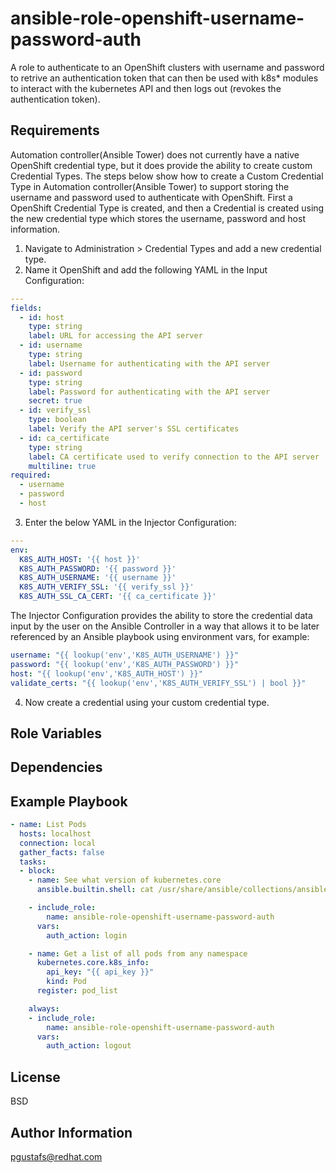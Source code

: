 ansible-role-openshift-username-password-auth
=============================================

A role to authenticate to an OpenShift clusters with username and password to retrive an authentication token that can then be used with k8s* modules to interact with the kubernetes API and then logs out (revokes the authentication token).

Requirements
------------

Automation controller(Ansible Tower) does not currently have a native OpenShift credential type, but it does provide the ability to create custom Credential Types. The steps below show how to create a Custom Credential Type in Automation controller(Ansible Tower) to support storing the username and password used to authenticate with OpenShift. First a OpenShift Credential Type is created, and then a Credential is created using the new credential type which stores the username, password and host information.

1. Navigate to Administration > Credential Types and add a new credential type.
2. Name it OpenShift and add the following YAML in the Input Configuration:

```yaml
---
fields:
  - id: host
    type: string
    label: URL for accessing the API server
  - id: username
    type: string
    label: Username for authenticating with the API server
  - id: password
    type: string
    label: Password for authenticating with the API server
    secret: true
  - id: verify_ssl
    type: boolean
    label: Verify the API server's SSL certificates
  - id: ca_certificate
    type: string
    label: CA certificate used to verify connection to the API server
    multiline: true
required:
  - username
  - password
  - host
```

3. Enter the below YAML in the Injector Configuration:

```yaml
---
env:
  K8S_AUTH_HOST: '{{ host }}'
  K8S_AUTH_PASSWORD: '{{ password }}'
  K8S_AUTH_USERNAME: '{{ username }}'
  K8S_AUTH_VERIFY_SSL: '{{ verify_ssl }}'
  K8S_AUTH_SSL_CA_CERT: '{{ ca_certificate }}'
```

The Injector Configuration provides the ability to store the credential data input by the user on the Ansible Controller in a way that allows it to be later referenced by an Ansible playbook using environment vars, for example:

```yaml
username: "{{ lookup('env','K8S_AUTH_USERNAME') }}"
password: "{{ lookup('env','K8S_AUTH_PASSWORD') }}"
host: "{{ lookup('env','K8S_AUTH_HOST') }}"
validate_certs: "{{ lookup('env','K8S_AUTH_VERIFY_SSL') | bool }}"
```

4. Now create a credential using your custom credential type.

Role Variables
--------------

Dependencies
------------


Example Playbook
----------------
```yaml
- name: List Pods
  hosts: localhost
  connection: local
  gather_facts: false
  tasks:
  - block:
    - name: See what version of kubernetes.core 
      ansible.builtin.shell: cat /usr/share/ansible/collections/ansible_collections/kubernetes/core/MANIFEST.json | grep version

    - include_role:
        name: ansible-role-openshift-username-password-auth
      vars:
        auth_action: login

    - name: Get a list of all pods from any namespace
      kubernetes.core.k8s_info:
        api_key: "{{ api_key }}"
        kind: Pod
      register: pod_list

    always:
    - include_role:
        name: ansible-role-openshift-username-password-auth
      vars:
        auth_action: logout
```

License
-------

BSD

Author Information
------------------

pgustafs@redhat.com
